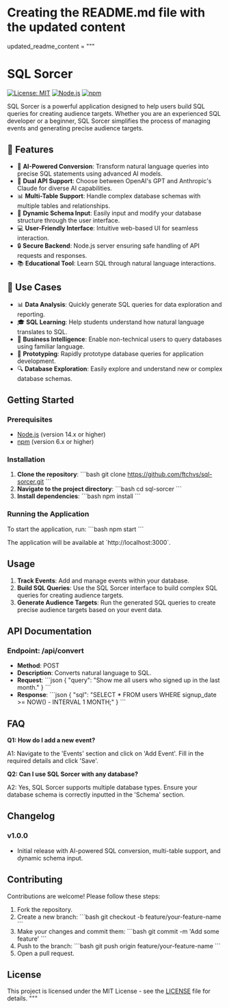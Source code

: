 # Creating the README.md file with the updated content

updated_readme_content = """
# SQL Sorcer

[![License: MIT](https://img.shields.io/badge/License-MIT-yellow.svg)](https://opensource.org/licenses/MIT)
[![Node.js](https://img.shields.io/badge/Node.js-v14.x-green.svg)](https://nodejs.org/)
[![npm](https://img.shields.io/badge/npm-v6.x-red.svg)](https://www.npmjs.com/)

SQL Sorcer is a powerful application designed to help users build SQL queries for creating audience targets. Whether you are an experienced SQL developer or a beginner, SQL Sorcer simplifies the process of managing events and generating precise audience targets.

## 🚀 Features

- 🧠 **AI-Powered Conversion**: Transform natural language queries into precise SQL statements using advanced AI models.
- 🔄 **Dual API Support**: Choose between OpenAI's GPT and Anthropic's Claude for diverse AI capabilities.
- 📊 **Multi-Table Support**: Handle complex database schemas with multiple tables and relationships.
- 🔧 **Dynamic Schema Input**: Easily input and modify your database structure through the user interface.
- 💻 **User-Friendly Interface**: Intuitive web-based UI for seamless interaction.
- 🔒 **Secure Backend**: Node.js server ensuring safe handling of API requests and responses.
- 📚 **Educational Tool**: Learn SQL through natural language interactions.

## 🎯 Use Cases

- 📊 **Data Analysis**: Quickly generate SQL queries for data exploration and reporting.
- 🎓 **SQL Learning**: Help students understand how natural language translates to SQL.
- 💼 **Business Intelligence**: Enable non-technical users to query databases using familiar language.
- 🧪 **Prototyping**: Rapidly prototype database queries for application development.
- 🔍 **Database Exploration**: Easily explore and understand new or complex database schemas.

## Getting Started

### Prerequisites

- [Node.js](https://nodejs.org/) (version 14.x or higher)
- [npm](https://www.npmjs.com/) (version 6.x or higher)

### Installation

1. **Clone the repository**:
   \`\`\`bash
   git clone https://github.com/ftchvs/sql-sorcer.git
   \`\`\`
2. **Navigate to the project directory**:
   \`\`\`bash
   cd sql-sorcer
   \`\`\`
3. **Install dependencies**:
   \`\`\`bash
   npm install
   \`\`\`

### Running the Application

To start the application, run:
\`\`\`bash
npm start
\`\`\`

The application will be available at \`http://localhost:3000\`.

## Usage

1. **Track Events**: Add and manage events within your database.
2. **Build SQL Queries**: Use the SQL Sorcer interface to build complex SQL queries for creating audience targets.
3. **Generate Audience Targets**: Run the generated SQL queries to create precise audience targets based on your event data.

## API Documentation

### Endpoint: /api/convert
- **Method**: POST
- **Description**: Converts natural language to SQL.
- **Request**:
  \`\`\`json
  {
    "query": "Show me all users who signed up in the last month."
  }
  \`\`\`
- **Response**:
  \`\`\`json
  {
    "sql": "SELECT * FROM users WHERE signup_date >= NOW() - INTERVAL 1 MONTH;"
  }
  \`\`\`

## FAQ

**Q1: How do I add a new event?**

A1: Navigate to the 'Events' section and click on 'Add Event'. Fill in the required details and click 'Save'.

**Q2: Can I use SQL Sorcer with any database?**

A2: Yes, SQL Sorcer supports multiple database types. Ensure your database schema is correctly inputted in the 'Schema' section.

## Changelog

### v1.0.0
- Initial release with AI-powered SQL conversion, multi-table support, and dynamic schema input.

## Contributing

Contributions are welcome! Please follow these steps:

1. Fork the repository.
2. Create a new branch:
   \`\`\`bash
   git checkout -b feature/your-feature-name
   \`\`\`
3. Make your changes and commit them:
   \`\`\`bash
   git commit -m 'Add some feature'
   \`\`\`
4. Push to the branch:
   \`\`\`bash
   git push origin feature/your-feature-name
   \`\`\`
5. Open a pull request.

## License

This project is licensed under the MIT License - see the [LICENSE](LICENSE) file for details.
"""